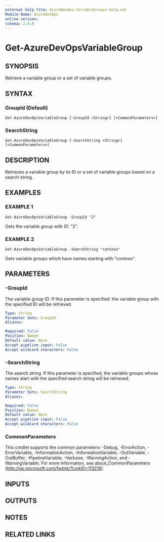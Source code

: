 ```yaml
---
external help file: AzureDevOps.VariableGroups-help.xml
Module Name: AzureDevOps
online version:
schema: 2.0.0
---
```


# Get-AzureDevOpsVariableGroup

## SYNOPSIS
Retrieve a variable group or a set of variable groups.

## SYNTAX

### GroupId (Default)
```
Get-AzureDevOpsVariableGroup [-GroupId <String>] [<CommonParameters>]
```

### SearchString
```
Get-AzureDevOpsVariableGroup [-SearchString <String>] [<CommonParameters>]
```

## DESCRIPTION
Retrieves a variable group by its ID or a set of variable groups based on a search string.

## EXAMPLES

### EXAMPLE 1
```
Get-AzureDevOpsVariableGroup -GroupId "2"
```

Gets the variable group with ID: "2".

### EXAMPLE 2
```
Get-AzureDevOpsVariableGroup -SearchString "contoso"
```

Gets variable groups which have names starting with "contoso".

## PARAMETERS

### -GroupId
The variable group ID.
If this parameter is specified.
the variable group with the specified ID will be retrieved.

```yaml
Type: String
Parameter Sets: GroupId
Aliases:

Required: False
Position: Named
Default value: None
Accept pipeline input: False
Accept wildcard characters: False
```

### -SearchString
The search string.
If this parameter is specified, the variable groups whose names start with the specified search string will be retrieved.

```yaml
Type: String
Parameter Sets: SearchString
Aliases:

Required: False
Position: Named
Default value: None
Accept pipeline input: False
Accept wildcard characters: False
```

### CommonParameters
This cmdlet supports the common parameters: -Debug, -ErrorAction, -ErrorVariable, -InformationAction, -InformationVariable, -OutVariable, -OutBuffer, -PipelineVariable, -Verbose, -WarningAction, and -WarningVariable.
For more information, see about_CommonParameters (http://go.microsoft.com/fwlink/?LinkID=113216).

## INPUTS

## OUTPUTS

## NOTES

## RELATED LINKS
